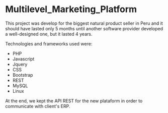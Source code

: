 # Multilevel_Marketing_Platform

This project was develop for the biggest natural product seller in Peru and it should have lasted only 5 months until another software provider developed a well-designed one, but it lasted 4 years.

Technologies and frameworks used were:
* PHP
* Javascript
* Jquery
* CSS
* Bootstrap
* REST
* MySQL
* Linux

At the end, we kept the API REST for the new plataform in order to communicate with client's ERP.
